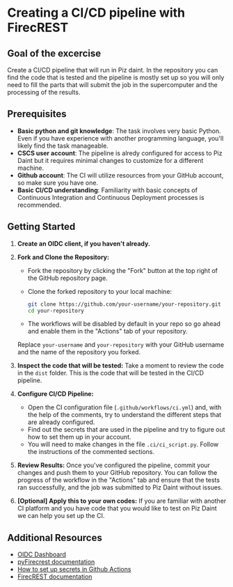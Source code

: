 # Creating a CI/CD pipeline with FirecREST

## Goal of the excercise

Create a CI/CD pipeline that will run in Piz daint.
In the repository you can find the code that is tested and the pipeline is mostly set up so you will only need to fill the parts that will submit the job in the supercomputer and the processing of the results.

## Prerequisites

- **Basic python and git knowledge**: The task involves very basic Python.
Even if you have experience with another programming language, you'll likely find the task manageable.
- **CSCS user account**: The pipeline is alredy configured for access to Piz Daint but it requires minimal changes to customize for a different machine.
- **Github account**: The CI will utilize resources from your GitHub account, so make sure you have one.
- **Basic CI/CD understanding**: Familiarity with basic concepts of Continuous Integration and Continuous Deployment processes is recommended.

## Getting Started

1. **Create an OIDC client, if you haven't already.**

1. **Fork and Clone the Repository:**
     - Fork the repository by clicking the "Fork" button at the top right of the GitHub repository page.
    - Clone the forked repository to your local machine:

        ```bash
        git clone https://github.com/your-username/your-repository.git
        cd your-repository
        ```
    - The workflows will be disabled by default in your repo so go ahead and enable them in the "Actions" tab of your repository.

    Replace `your-username` and `your-repository` with your GitHub username and the name of the repository you forked.

1. **Inspect the code that will be tested:**
    Take a moment to review the code in the `dist` folder. This is the code that will be tested in the CI/CD pipeline.

    <!-- TODO! This can change until the course, depending on what we will end up testing. -->

1. **Configure CI/CD Pipeline:**
    - Open the CI configuration file (`.github/workflows/ci.yml`) and, with the help of the comments, try to understand the different steps that are already configured.
    - Find out the secrets that are used in the pipeline and try to figure out how to set them up in your account.
    - You will need to make changes in the file `.ci/ci_script.py`.
    Follow the instructions of the commented sections.

1. **Review Results:**
    Once you've configured the pipeline, commit your changes and push them to your GitHub repository.
    You can follow the progress of the workflow in the "Actions" tab and ensure that the tests ran successfully, and the job was submitted to Piz Daint without issues.

1. **[Optional] Apply this to your own codes:**
    If you are familiar with another CI platform and you have code that you would like to test on Piz Daint we can help you set up the CI.

## Additional Resources

- [OIDC Dashboard](https://oidc-dashboard-prod.cscs.ch/)
- [pyFirecrest documentation](https://pyfirecrest.readthedocs.io)
- [How to set up secrets in Github Actions](https://docs.github.com/en/actions/security-guides/using-secrets-in-github-actions)
- [FirecREST documentation](https://firecrest.readthedocs.io)
